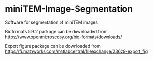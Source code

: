 # miniTEM-Image-Segmentation
Software for segmentation of miniTEM images

Bioformats 5.9.2 package can be downloaded from https://www.openmicroscopy.org/bio-formats/downloads/

Export figure package can be downloaded from https://fi.mathworks.com/matlabcentral/fileexchange/23629-export_fig

